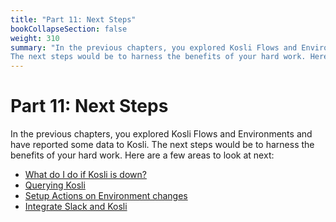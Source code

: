 ```yaml
---
title: "Part 11: Next Steps"
bookCollapseSection: false
weight: 310
summary: "In the previous chapters, you explored Kosli Flows and Environments and have reported some data to Kosli. 
The next steps would be to harness the benefits of your hard work. Here are a few areas to look at next:"
---
```

# Part 11: Next Steps

In the previous chapters, you explored Kosli Flows and Environments and have reported some data to Kosli. 
The next steps would be to harness the benefits of your hard work. Here are a few areas to look at next:

- [What do I do if Kosli is down?](/tutorials/what_do_i_do_if_kosli_is_down/)
- [Querying Kosli](/tutorials/querying_kosli/)
- [Setup Actions on Environment changes](/integrations/actions/)
- [Integrate Slack and Kosli](/integrations/slack/)
